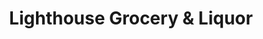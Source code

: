 ---
title: "Lighthouse Grocery & Liquor"
url: /ketchikan/lighthouse-grocery-and-liquor/
shop: convenience
---